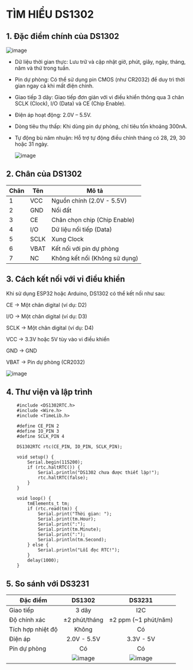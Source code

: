 # TÌM HIỂU DS1302
 
 ## 1. Đặc điểm chính của DS1302
 ![image](https://github.com/user-attachments/assets/3d8ee5b9-e947-4507-8cf6-5bd137803fc1)

- Dữ liệu thời gian thực: Lưu trữ và cập nhật giờ, phút, giây, ngày, tháng, năm và thứ trong tuần.

- Pin dự phòng: Có thể sử dụng pin CMOS (như CR2032) để duy trì thời gian ngay cả khi mất điện chính.

- Giao tiếp 3 dây: Giao tiếp đơn giản với vi điều khiển thông qua 3 chân SCLK (Clock), I/O (Data) và CE (Chip Enable).

- Điện áp hoạt động: 2.0V – 5.5V.

- Dòng tiêu thụ thấp: Khi dùng pin dự phòng, chỉ tiêu tốn khoảng 300nA.

- Tự động bù năm nhuận: Hỗ trợ tự động điều chỉnh tháng có 28, 29, 30 hoặc 31 ngày.
  
  ![image](https://github.com/user-attachments/assets/3790739a-6c21-4106-9e37-2ed358385931)


## 2. Chân của DS1302
   
| Chân | Tên	|Mô tả|
| ---- | --- | --- |
| 1	|	VCC	|	Nguồn chính (2.0V - 5.5V) |
| 2	|	GND	|	Nối đất |
| 3	|	CE	|	Chân chọn chip (Chip Enable) |
| 4	|	I/O	|	Dữ liệu nối tiếp (Data)|
| 5	|	SCLK|	Xung Clock|
| 6	|	VBAT|	Kết nối với pin dự phòng|
| 7	|	NC	|	Không kết nối (Không sử dụng)|
 
 
 ## 3. Cách kết nối với vi điều khiển
Khi sử dụng ESP32 hoặc Arduino, DS1302 có thể kết nối như sau:

CE → Một chân digital (ví dụ: D2)

I/O → Một chân digital (ví dụ: D3)

SCLK → Một chân digital (ví dụ: D4)

VCC → 3.3V hoặc 5V tùy vào vi điều khiển

GND → GND

VBAT → Pin dự phòng (CR2032)

![image](https://github.com/user-attachments/assets/5e38758d-c344-4952-8b5d-38036b09ca05)


## 4. Thư viện và lập trình
		#include <DS1302RTC.h>
		#include <Wire.h>
		#include <TimeLib.h>

		#define CE_PIN 2
		#define IO_PIN 3
		#define SCLK_PIN 4

		DS1302RTC rtc(CE_PIN, IO_PIN, SCLK_PIN);

		void setup() {
			Serial.begin(115200);
			if (rtc.haltRTC()) {
				Serial.println("DS1302 chưa được thiết lập!");
				rtc.haltRTC(false);
			}
		}

		void loop() {
			tmElements_t tm;
			if (rtc.read(tm)) {
				Serial.print("Thời gian: ");
				Serial.print(tm.Hour);
				Serial.print(":");
				Serial.print(tm.Minute);
				Serial.print(":");
				Serial.println(tm.Second);
			} else {
				Serial.println("Lỗi đọc RTC!");
			}
			delay(1000);
		}


## 5. So sánh với DS3231
   
| Đặc điểm	|	DS1302 | DS3231 |
| ---- | :---: | :---: |
| Giao tiếp | 3 dây | I2C |
| Độ chính xác	|	±2 phút/tháng	|	±2 ppm (~1 phút/năm)|
| Tích hợp nhiệt độ	|Không | Có|
| Điện áp	|	2.0V - 5.5V	 	|	3.3V - 5V |
| Pin dự phòng	|	Có |	Có |
||![image](https://github.com/user-attachments/assets/020980b4-8379-4a08-afd0-a15c3f8e098c)|![image](https://github.com/user-attachments/assets/c9a31cf1-006a-427d-bd1c-bc6e3549c47a)|

